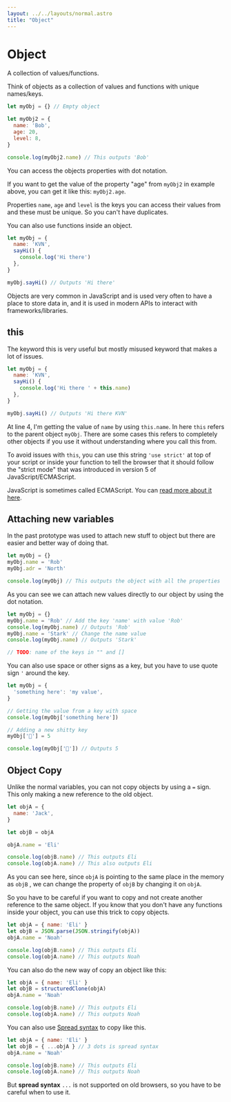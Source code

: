 ```yaml
---
layout: ../../layouts/normal.astro
title: "Object"
---
```

# Object

A collection of values/functions.

Think of objects as a collection of values and functions with unique names/keys.

```javascript
let myObj = {} // Empty object

let myObj2 = {
  name: 'Bob',
  age: 20,
  level: 8,
}

console.log(myObj2.name) // This outputs 'Bob'
```

You can access the objects properties with dot notation.

If you want to get the value of the property "age" from `myObj2` in example above, you can get it like this: `myObj2.age`.

Properties `name`, `age` and `level` is the keys you can access their values from and these must be unique.
So you can't have duplicates.

You can also use functions inside an object.

```javascript
let myObj = {
  name: 'KVN',
  sayHi() {
    console.log('Hi there')
  },
}

myObj.sayHi() // Outputs 'Hi there'
```

Objects are very common in JavaScript and is used very often to have a place to store data in, and it is used in modern APIs to interact with frameworks/libraries.

## this

The keyword this is very useful but mostly misused keyword that makes a lot of issues.

```javascript
let myObj = {
  name: 'KVN',
  sayHi() {
    console.log('Hi there ' + this.name)
  },
}

myObj.sayHi() // Outputs 'Hi there KVN'
```

At line 4, I'm getting the value of `name` by using `this.name`. In here `this` refers to the parent object `myObj`.
There are some cases this refers to completely other objects if you use it without understanding where you call this from.

To avoid issues with `this`, you can use this string `'use strict'` at top of your script or inside your function to tell the browser that it should follow the "strict mode" that was introduced in version 5 of JavaScript/ECMAScript.

<div class="tip">
JavaScript is sometimes called ECMAScript. You can <a href="https://en.wikipedia.org/wiki/ECMAScript" target="_blank" rel="noreferrer noopener" >read more about it here</a>.
</div>

## Attaching new variables

In the past prototype was used to attach new stuff to object but there are easier and better way of doing that.

```javascript
let myObj = {}
myObj.name = 'Rob'
myObj.adr = 'North'

console.log(myObj) // This outputs the object with all the properties
```

As you can see we can attach new values directly to our object by using the dot notation.

```javascript
let myObj = {}
myObj.name = 'Rob' // Add the key 'name' with value 'Rob'
console.log(myObj.name) // Outputs 'Rob'
myObj.name = 'Stark' // Change the name value
console.log(myObj.name) // Outputs 'Stark'

// TODO: name of the keys in "" and []
```

You can also use space or other signs as a key, but you have to use quote sign `'` around the key.

```javascript
let myObj = {
  'something here': 'my value',
}

// Getting the value from a key with space
console.log(myObj['something here'])

// Adding a new shitty key
myObj['💩'] = 5

console.log(myObj['💩']) // Outputs 5
```

## Object Copy

Unlike the normal variables, you can not copy objects by using a `=` sign. This only making a new reference to the old object.

```javascript
let objA = {
  name: 'Jack',
}

let objB = objA

objA.name = 'Eli'

console.log(objB.name) // This outputs Eli
console.log(objA.name) // This also outputs Eli
```

As you can see here, since `objA` is pointing to the same place in the memory as `objB` , we can change the property of `objB` by changing it on `objA`.

So you have to be careful if you want to copy and not create another reference to the same object.
If you know that you don't have any functions inside your object, you can use this trick to copy objects.

```javascript
let objA = { name: 'Eli' }
let objB = JSON.parse(JSON.stringify(objA))
objA.name = 'Noah'

console.log(objB.name) // This outputs Eli
console.log(objA.name) // This outputs Noah
```

You can also do the new way of copy an object like this:

```javascript
let objA = { name: 'Eli' }
let objB = structuredClone(objA)
objA.name = 'Noah'

console.log(objB.name) // This outputs Eli
console.log(objA.name) // This outputs Noah
```

You can also use [Spread syntax](https://developer.mozilla.org/en-US/docs/Web/JavaScript/Reference/Operators/Spread_syntax) to copy like this.

```javascript
let objA = { name: 'Eli' }
let objB = { ...objA } // 3 dots is spread syntax
objA.name = 'Noah'

console.log(objB.name) // This outputs Eli
console.log(objA.name) // This outputs Noah
```

But **spread syntax** `...` is not supported on old browsers, so you have to be careful when to use it.
